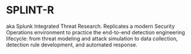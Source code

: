 # SPLINT-R
aka Splunk Integrated Threat Research. Replicates a modern Security Operations environment to practice the end-to-end detection engineering lifecycle: from threat modeling and attack simulation to data collection, detection rule development, and automated response.
